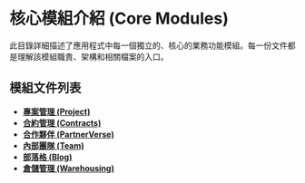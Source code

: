 # 核心模組介紹 (Core Modules)

此目錄詳細描述了應用程式中每一個獨立的、核心的業務功能模組。每一份文件都是理解該模組職責、架構和相關檔案的入口。

## 模組文件列表

- **[專案管理 (Project)](./project.md)**
- **[合約管理 (Contracts)](./contracts.md)**
- **[合作夥伴 (PartnerVerse)](./partnerverse.md)**
- **[內部團隊 (Team)](./team.md)**
- **[部落格 (Blog)](./blog.md)**
- **[倉儲管理 (Warehousing)](../../../features/warehousing/README.md)**
